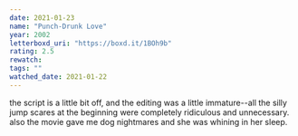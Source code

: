 ```yaml
---
date: 2021-01-23
name: "Punch-Drunk Love"
year: 2002
letterboxd_uri: "https://boxd.it/1BOh9b"
rating: 2.5
rewatch: 
tags: ""
watched_date: 2021-01-22
---
```


the script is a little bit off, and the editing was a little immature--all the silly jump scares at the beginning were completely ridiculous and unnecessary. also the movie gave me dog nightmares and she was whining in her sleep.
